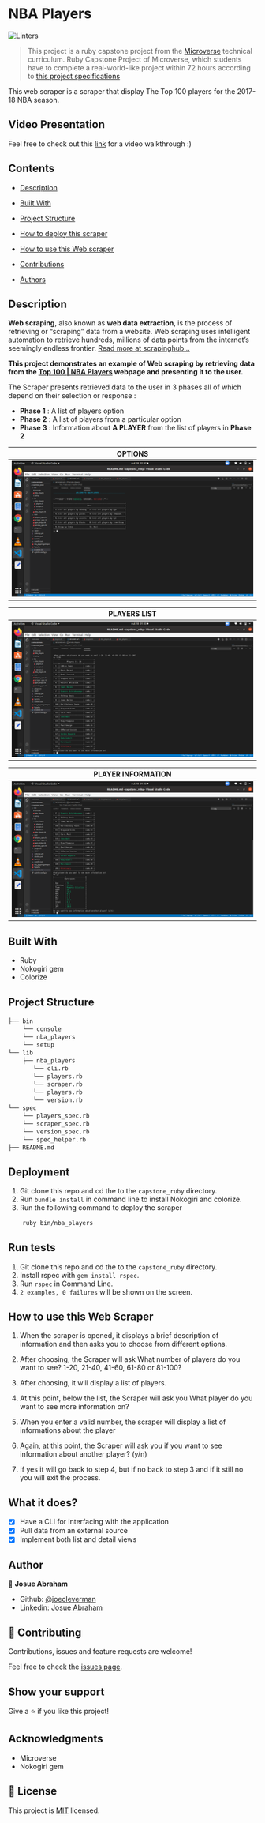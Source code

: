 # NBA Players

![Linters](https://github.com/joecleverman/capstone_ruby/workflows/Linters/badge.svg)

> This project is a ruby capstone project from the [Microverse](https://www.microverse.org/) technical curriculum.
> Ruby Capstone Project of Microverse, which students have to complete a real-world-like project within 72 hours according to [this project specifications](https://www.notion.so/microverse/Build-your-own-scraper-f54eaca54d8a4d758a5f0141468127a8)

This web scraper is a scraper that display The Top 100 players for the 2017-18 NBA season.

## Video Presentation

Feel free to check out this [link](https://www.loom.com/share/4739adb7e5034fdd93fc4974bde8f7e9) for a video walkthrough :)

## Contents

- [Description](#description)

- [Built With](#built-with)

- [Project Structure](#project-structure)

- [How to deploy this scraper](#how-to-deploy-this-scraper)

- [How to use this Web scraper](#how-to-use-this-web-scraper)

- [Contributions](#contributions)

- [Authors](#author)

## Description

**Web scraping**, also known as **web data extraction**, is the process of retrieving or “scraping” data from a website. Web scraping uses intelligent automation to retrieve hundreds, millions of data points from the internet’s seemingly endless frontier. [Read more at scrapinghub...](https://www.scrapinghub.com/what-is-web-scraping/)

**This project demonstrates an example of Web scraping by retrieving data from the [Top 100 | NBA Players](https://www.washingtonpost.com/graphics/2017/sports/nba-top-100-players-2017/?noredirect=on&utm_term=.adcc13ae7e38) webpage and presenting it to the user.**

The Scraper presents retrieved data to the user in 3 phases all of which depend on their selection or response :

- **Phase 1** : A list of players option
- **Phase 2** : A list of players from a particular option
- **Phase 3** : Information about **A PLAYER** from the list of players in **Phase 2**

| OPTIONS           |
| ----------------- |
| ![](images/1.png) |

| PLAYERS LIST      |
| ----------------- |
| ![](images/2.png) |

| PLAYER INFORMATION |
| ------------------ |
| ![](images/3.png)  |

## Built With

- Ruby
- Nokogiri gem
- Colorize

## Project Structure

```
├── bin
    └── console
    └── nba_players
    └── setup
└── lib
    ├── nba_players
       └── cli.rb
       └── players.rb
       └── scraper.rb
       └── players.rb
       └── version.rb
└── spec
    └── players_spec.rb
    └── scraper_spec.rb
    └── version_spec.rb
    └── spec_helper.rb
├── README.md
```

## Deployment

1. Git clone this repo and cd the to the `capstone_ruby` directory.
2. Run `bundle install` in command line to install Nokogiri and colorize.
3. Run the following command to deploy the scraper

```bash
    ruby bin/nba_players
```

## Run tests

1. Git clone this repo and cd the to the `capstone_ruby` directory.
2. Install rspec with `gem install rspec`.
3. Run `rspec` in Command Line.
4. `2 examples, 0 failures` will be shown on the screen.

## How to use this Web Scraper

1. When the scraper is opened, it displays a brief description of information and then asks you to choose from different options.

2. After choosing, the Scraper will ask What number of players do you want to see? 1-20, 21-40, 41-60, 61-80 or 81-100?

3. After choosing, it will display a list of players.

4. At this point, below the list, the Scraper will ask you What player do you want to see more information on?

5. When you enter a valid number, the scraper will display a list of informations about the player

6. Again, at this point, the Scraper will ask you if you want to see information about another player? (y/n)

7. If yes it will go back to step 4, but if no back to step 3 and if it still no you will exit the process.

## What it does?

- [x] Have a CLI for interfacing with the application
- [x] Pull data from an external source
- [x] Implement both list and detail views

## Author

👤 **Josue Abraham**

- Github: [@joecleverman](https://github.com/joecleverman)
- Linkedin: [Josue Abraham](https://www.linkedin.com/in/josueabraham/)

## 🤝 Contributing

Contributions, issues and feature requests are welcome!

Feel free to check the [issues page](https://github.com/joecleverman/capstone_ruby/issues?q=is%3Aissue+is%3Aopen+sort%3Aupdated-desc).

## Show your support

Give a ⭐️ if you like this project!

## Acknowledgments

- Microverse
- Nokogiri gem

## 📝 License

This project is [MIT](lic.url) licensed.
